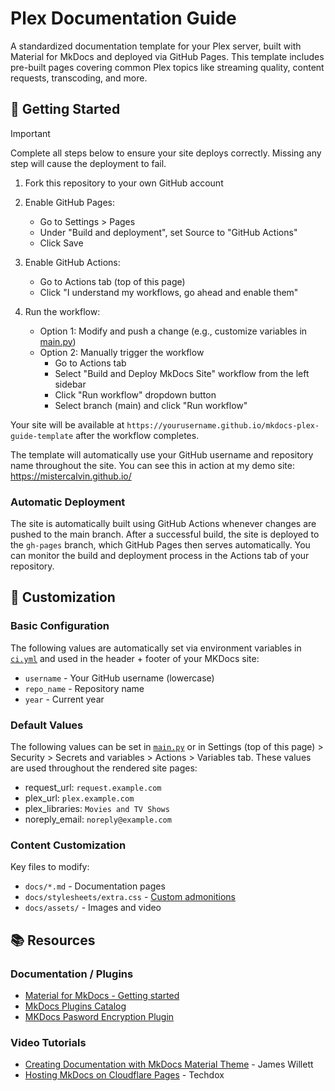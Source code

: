 # Plex Documentation Guide

A standardized documentation template for your Plex server, built with Material for MkDocs and deployed via GitHub Pages. This template includes pre-built pages covering common Plex topics like streaming quality, content requests, transcoding, and more.

## 🚀 Getting Started
> [!IMPORTANT]
> Complete all steps below to ensure your site deploys correctly. Missing any step will cause the deployment to fail.

1. Fork this repository to your own GitHub account

2. Enable GitHub Pages:
   * Go to Settings > Pages
   * Under "Build and deployment", set Source to "GitHub Actions"
   * Click Save

3. Enable GitHub Actions:
   * Go to Actions tab (top of this page)
   * Click "I understand my workflows, go ahead and enable them"

4. Run the workflow:
   * Option 1: Modify and push a change (e.g., customize variables in [main.py](main.py))
   * Option 2: Manually trigger the workflow
     * Go to Actions tab
     * Select "Build and Deploy MkDocs Site" workflow from the left sidebar
     * Click "Run workflow" dropdown button
     * Select branch (main) and click "Run workflow"

Your site will be available at `https://yourusername.github.io/mkdocs-plex-guide-template` after the workflow completes.

The template will automatically use your GitHub username and repository name throughout the site. You can see this in action at my demo site: https://mistercalvin.github.io/

### Automatic Deployment
The site is automatically built using GitHub Actions whenever changes are pushed to the main branch. After a successful build, the site is deployed to the `gh-pages` branch, which GitHub Pages then serves automatically. You can monitor the build and deployment process in the Actions tab of your repository.

## 📝 Customization

### Basic Configuration
The following values are automatically set via environment variables in [`ci.yml`](.github/workflows/ci.yml) and used in the header + footer of your MKDocs site:
- `username` - Your GitHub username (lowercase)
- `repo_name` - Repository name
- `year` - Current year

### Default Values
The following values can be set in [`main.py`](main.py) or in Settings (top of this page) > Security > Secrets and variables > Actions > Variables tab. These values are used throughout the rendered site pages:
- request_url: `request.example.com`
- plex_url: `plex.example.com`
- plex_libraries: `Movies and TV Shows`
- noreply_email: `noreply@example.com`

### Content Customization
Key files to modify:
- `docs/*.md` - Documentation pages
- `docs/stylesheets/extra.css` - [Custom admonitions](https://squidfunk.github.io/mkdocs-material/reference/admonitions/#custom-admonitions)
- `docs/assets/` - Images and video

## 📚 Resources

### Documentation / Plugins
- [Material for MkDocs - Getting started](https://squidfunk.github.io/mkdocs-material/getting-started/)
- [MkDocs Plugins Catalog](https://github.com/mkdocs/catalog)
- [MKDocs Pasword Encryption Plugin](https://github.com/unverbuggt/mkdocs-encryptcontent-plugin)

### Video Tutorials
- [Creating Documentation with MkDocs Material Theme](https://www.youtube.com/watch?v=Q-YA_dA8C20) - James Willett
- [Hosting MkDocs on Cloudflare Pages](https://www.youtube.com/watch?v=7-HhLascLuM) - Techdox
